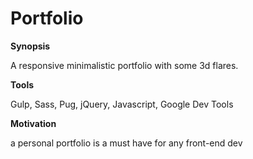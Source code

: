 # Portfolio

**Synopsis**

A responsive minimalistic portfolio with some 3d flares.

**Tools**

Gulp, Sass, Pug, jQuery, Javascript, Google Dev Tools

**Motivation**

a personal portfolio is a must have for any front-end dev
